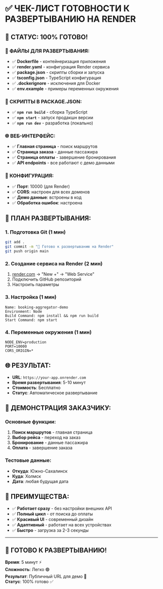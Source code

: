 # ✅ ЧЕК-ЛИСТ ГОТОВНОСТИ К РАЗВЕРТЫВАНИЮ НА RENDER

## 🎯 **СТАТУС: 100% ГОТОВО!**

### 📁 **ФАЙЛЫ ДЛЯ РАЗВЕРТЫВАНИЯ:**

- ✅ **Dockerfile** - контейнеризация приложения
- ✅ **render.yaml** - конфигурация Render сервиса
- ✅ **package.json** - скрипты сборки и запуска
- ✅ **tsconfig.json** - TypeScript конфигурация
- ✅ **.dockerignore** - исключения для Docker
- ✅ **env.example** - примеры переменных окружения

### 🚀 **СКРИПТЫ В PACKAGE.JSON:**

- ✅ **`npm run build`** - сборка TypeScript
- ✅ **`npm start`** - запуск продакшн версии
- ✅ **`npm run dev`** - разработка (локально)

### 🌐 **ВЕБ-ИНТЕРФЕЙС:**

- ✅ **Главная страница** - поиск маршрутов
- ✅ **Страница заказа** - данные пассажира
- ✅ **Страница оплаты** - завершение бронирования
- ✅ **API endpoints** - все работают с демо данными

### 🔧 **КОНФИГУРАЦИЯ:**

- ✅ **Порт**: 10000 (для Render)
- ✅ **CORS**: настроен для всех доменов
- ✅ **Демо данные**: встроены в код
- ✅ **Обработка ошибок**: настроена

## 🚀 **ПЛАН РАЗВЕРТЫВАНИЯ:**

### **1. Подготовка Git (1 мин)**
```bash
git add .
git commit -m "🚀 Готово к развертыванию на Render"
git push origin main
```

### **2. Создание сервиса на Render (2 мин)**
1. [render.com](https://render.com) → "New +" → "Web Service"
2. Подключить GitHub репозиторий
3. Настроить параметры

### **3. Настройка (1 мин)**
```
Name: booking-aggregator-demo
Environment: Node
Build Command: npm install && npm run build
Start Command: npm start
```

### **4. Переменные окружения (1 мин)**
```
NODE_ENV=production
PORT=10000
CORS_ORIGIN=*
```

## 🌐 **РЕЗУЛЬТАТ:**

- **URL**: `https://your-app.onrender.com`
- **Время развертывания**: 5-10 минут
- **Стоимость**: Бесплатно
- **Статус**: Автоматическое развертывание

## 📱 **ДЕМОНСТРАЦИЯ ЗАКАЗЧИКУ:**

### **Основные функции:**
1. **Поиск маршрутов** - главная страница
2. **Выбор рейса** - переход на заказ
3. **Бронирование** - данные пассажира
4. **Оплата** - завершение заказа

### **Тестовые данные:**
- **Откуда**: Южно-Сахалинск
- **Куда**: Холмск
- **Дата**: любая будущая дата

## 🎯 **ПРЕИМУЩЕСТВА:**

- ✅ **Работает сразу** - без настройки внешних API
- ✅ **Полный цикл** - от поиска до оплаты
- ✅ **Красивый UI** - современный дизайн
- ✅ **Адаптивный** - работает на всех устройствах
- ✅ **Быстро** - загрузка за 2-3 секунды

---

## 🎉 **ГОТОВО К РАЗВЕРТЫВАНИЮ!**

**Время**: 5 минут ⚡  
**Сложность**: Легко 🟢  
**Результат**: Публичный URL для демо 🎯  
**Статус**: 100% готово ✅
